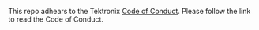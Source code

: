 This repo adhears to the Tektronix [Code of Conduct](https://tektronix.github.io/Code-Of-Conduct/). Please follow the link to read the Code of Conduct.